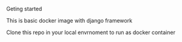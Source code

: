Geting started 

This is basic docker image with django framework

Clone this repo in your local envrnoment to run as docker container 
